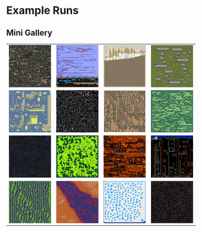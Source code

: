 Example Runs
===

Mini Gallery
---

| | | | |
|---|---|---|---|
| [![0x72_2bmmt](0x72_2bmmt/data/2bmmv_128x128.png)](0x72_2bmmt) | [![adamatomic_1985](adamatomic_1985/data/1985_128x128.png)](adamatomic_1985) | [![adamatomic_amarelo](adamatomic_amarelo/data/amarelo_128x128.png)](adamatomic_amarelo) | [![adamatomic_jawbreaker](adamatomic_jawbreaker/data/jawbreaker_128x128.png)](adamatomic_jawbreaker) |
| [![adamatomic_kyst](adamatomic_kyst/data/kyst_128x128.png)](adamatomic_kyst) | [![adamatomic_mc-caves](adamatomic_mc-caves/data/mccaves_128x128.png)](adamatomic_mc-caves) | [![guy_wangblob](guy_wangblob/data/wangblob_128x128.png)](guy_wangblob) | [![piiixl_island](piiixl_island/data/island_128x128.png)](piiixl_island) |
| [![pillMortal](pillMortal/data/pillMortal_128x128.png)](pillMortal) | [![surt_blowharder](surt_blowharder/data/blowharder_128x128.png)](surt_blowharder) | [![surt_psygen](surt_psygen/data/psygen_128x128.png)](surt_psygen) | [![surt_vilenes](surt_vilenes/data/vilenes_128x128.png)](surt_vilenes) |
| [![thkaspar_mt](thkaspar_mt/data/forestmicro_128x128.png)](thkaspar_mt) | [![thkaspar_mt](thkaspar_mt/data/neondirt_128x128.png)](thkaspar_mt) | [![thkaspar_mt](thkaspar_mt/data/neonsnow_128x128.png)](thkaspar_mt) | [![thkaspar_mt](thkaspar_mt/data/neondungeon_128x128.png)](thkaspar_mt) | [![lunarsignals_oarpgo](lunarsignals_oarpgo/data/oarpgo_256x256_wUbW3x3.png)](lunarsignals_oarpgo) |


